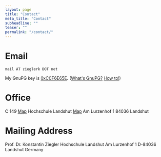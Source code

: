 ```yaml
---
layout: page
title: "Contact"
meta_title: "Contact"
subheadline: ""
teaser: ""
permalink: "/contact/"
---
```



# Email

`mail AT zieglerk DOT net`

My GnuPG key is [0xC0F6E65E][1]. ([What's GnuPG?][2] [How to!][3])

[1]: http://pgp.mit.edu:11371/pks/lookup?search=0xC0F6E65E&op=index
[2]: https://emailselfdefense.fsf.org/en/windows.html
[3]: http://howtopgp.jugendhackt.de/#/


# Office

C 149 [Map][4]
Hochschule Landshut [Map][5]
Am Lurzenhof 1
84036 Landshut

[4]: https://www.haw-landshut.de/fileadmin/Hochschule_Landshut_NEU/Ungeschuetzt/Hochschule/Anfahrt/170629_Gebaeudeplan.pdf
[5]: https://www.haw-landshut.de/anfahrt.html

# Mailing Address

Prof. Dr. Konstantin Ziegler
Hochschule Landshut
Am Lurzenhof 1
D-84036 Landshut
Germany
